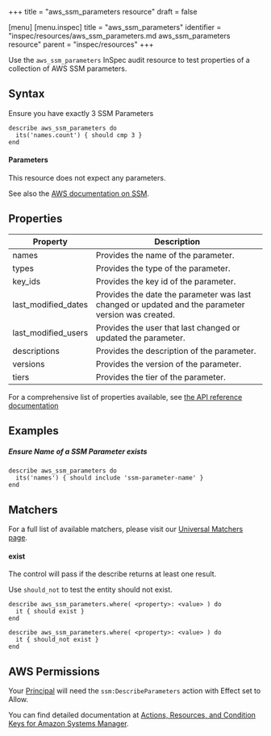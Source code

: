 +++
title = "aws_ssm_parameters resource"
draft = false

[menu]
  [menu.inspec]
    title = "aws_ssm_parameters"
    identifier = "inspec/resources/aws_ssm_parameters.md aws_ssm_parameters resource"
    parent = "inspec/resources"
+++


Use the `aws_ssm_parameters` InSpec audit resource to test properties of a collection of AWS SSM parameters.

## Syntax

 Ensure you have exactly 3 SSM Parameters

    describe aws_ssm_parameters do
      its('names.count') { should cmp 3 }
    end
    
#### Parameters

This resource does not expect any parameters.

See also the [AWS documentation on SSM](https://docs.aws.amazon.com/systems-manager/?id=docs_gateway).

## Properties

|Property                     | Description|
| ---                         | --- |
|names    | Provides the name of the parameter. |
|types    | Provides the type of the parameter. |
|key_ids    | Provides the key id of the parameter. |
|last\_modified\_dates    | Provides the date the parameter was last changed or updated and the parameter version was created. |
|last\_modified\_users    | Provides the user that last changed or updated the parameter. |
|descriptions    | Provides the description of the parameter. |
|versions    | Provides the version of the parameter. |
|tiers    | Provides the tier of the parameter. |

For a comprehensive list of properties available, see [the API reference documentation](https://docs.aws.amazon.com/systems-manager/latest/APIReference/API_Parameter.html)

## Examples

##### Ensure Name of a SSM Parameter exists
    describe aws_ssm_parameters do
      its('names') { should include 'ssm-parameter-name' }
    end

## Matchers

For a full list of available matchers, please visit our [Universal Matchers page](https://www.inspec.io/docs/reference/matchers/).

#### exist

The control will pass if the describe returns at least one result.

Use `should_not` to test the entity should not exist.

    describe aws_ssm_parameters.where( <property>: <value> ) do
      it { should exist }
    end

    describe aws_ssm_parameters.where( <property>: <value> ) do
      it { should_not exist }
    end

## AWS Permissions

Your [Principal](https://docs.aws.amazon.com/IAM/latest/UserGuide/intro-structure.html#intro-structure-principal) will need the `ssm:DescribeParameters` action with Effect set to Allow.

You can find detailed documentation at [Actions, Resources, and Condition Keys for Amazon Systems Manager](https://docs.aws.amazon.com/IAM/latest/UserGuide/list_awssystemsmanager.html).